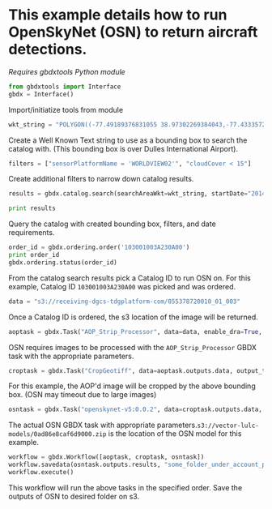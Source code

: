 # This example details how to run OpenSkyNet (OSN) to return aircraft detections.
*Requires gbdxtools Python module*

```python
from gbdxtools import Interface
gbdx = Interface()
```
Import/initiatize tools from module

```python
wkt_string = "POLYGON((-77.49189376831055 38.97302269384043,-77.43335723876953 38.97302269384043,-77.43335723876953 38.920688310253,-77.49189376831055 38.920688310253,-77.49189376831055 38.97302269384043))"
```
Create a Well Known Text string to use as a bounding box to search the catalog with. (This bounding box is over Dulles International Airport). 

```python
filters = ["sensorPlatformName = 'WORLDVIEW02'", "cloudCover < 15"]
```
Create additional filters to narrow down catalog results.

```python
results = gbdx.catalog.search(searchAreaWkt=wkt_string, startDate="2014-01-01T00:00:00.000Z", endDate="2014-12-31T00:00:00.000Z", filters=filters)

print results
```
Query the catalog with created bounding box, filters, and date requirements.

```python
order_id = gbdx.ordering.order('103001003A230A00')
print order_id
gbdx.ordering.status(order_id)
```
From the catalog search results pick a Catalog ID to run OSN on. For this example, Catalog ID `103001003A230A00` was picked and was ordered.

```python
data = "s3://receiving-dgcs-tdgplatform-com/055378720010_01_003"
```
Once a Catalog ID is ordered, the s3 location of the image will be returned.

```python
aoptask = gbdx.Task("AOP_Strip_Processor", data=data, enable_dra=True, enable_pansharpen=True, enable_acomp=True, ortho_epsg='UTM', bands='PAN+MS', ortho_pixel_size='0.5', ortho_interpolation_type='Bilinear')
```
OSN requires images to be processed with the `AOP_Strip_Processor` GBDX task with the appropriate parameters.

```python
croptask = gbdx.Task("CropGeotiff", data=aoptask.outputs.data, output_to_root_dir=True, wkt="POLYGON((-77.49189376831055 38.97302269384043,-77.43335723876953 38.97302269384043,-77.43335723876953 38.920688310253,-77.49189376831055 38.920688310253,-77.49189376831055 38.97302269384043))")
```
For this example, the AOP'd image will be cropped by the above bounding box. (OSN may timeout due to large images)

```python
osntask = gbdx.Task("openskynet-v5:0.0.2", data=croptask.outputs.data, model='s3://vector-lulc-models/0ad86e8caf6d9000.zip', log_level='trace', confidence='0.85', pyramid=True, pyramid_window_sizes='[150, 80]', pyramid_step_sizes='[40, 20]', step_size='15', tags='Airliner, Fighter, Helicopter')
```
The actual OSN GBDX task with appropriate parameters.`s3://vector-lulc-models/0ad86e8caf6d9000.zip` is the location of the OSN model for this example.

```python
workflow = gbdx.Workflow([aoptask, croptask, osntask])
workflow.savedata(osntask.outputs.results, "some_folder_under_account_prefix")
workflow.execute()
```
This workflow will run the above tasks in the specified order. Save the outputs of OSN to desired folder on s3.

